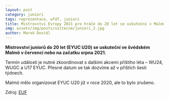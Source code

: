 ```yaml
---
layout: post
category: juniori
tags: reprezentace, wfdf, juniori
title: Mistrovství Evropy 2021 pro hráče do 20 let se uskuteční v Malmö
img: assets/img/posts/uzitecne/juniori_2.jpg
author: Marek Dostál
---
```


**Mistrovství juniorů do 20 let (EYUC U20) se uskuteční ve švédském Malmö v červenci nebo na začatku srpna 2021.**

Termín události je nutné zkoordinovat s dalšími akcemi příštího léta –⁠ WU24, WUGC a U17 EYUC. Přesné datum se tak dozvíme až v příštích šesti týdnech.

Malmö mělo organizovat EYUC U20 již v roce 2020, ale to bylo zrušeno.

Zdroj: [EUF](https://www.ultimatefederation.eu/posts/eyuc-2021-u20-will-take-place-in-malmoe-swe-168.php)
